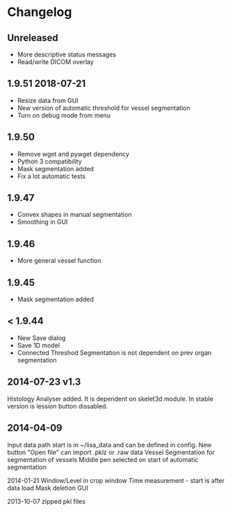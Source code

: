 # Changelog 

## Unreleased 

* More descriptive status messages
* Read/write DICOM overlay

## 1.9.51 2018-07-21

* Resize data from GUI
* New version of automatic threshold for vessel segmentation
* Turn on debug mode from menu

## 1.9.50

* Remove wget and pywget dependency
* Python 3 compatibility
* Mask segmentation added
* Fix a lot automatic tests


## 1.9.47

* Convex shapes in manual segmentation
* Smoothing in GUI

## 1.9.46

* More general vessel function

## 1.9.45

* Mask segmentation added

## < 1.9.44

* New Save dialog
* Save 1D model
* Connected Threshod Segmentation is not dependent on prev organ segmentation



## 2014-07-23 v1.3
Histology Analyser added. It is dependent on skelet3d module.
In stable version is lession button dissabled.

## 2014-04-09
Input data path start is in ~/lisa_data and can be defined in config.
New button "Open file" can import .pklz or .raw data
Vessel Segmentation for segmentation of vessels
Middle pen selected on start of automatic segmentation



2014-01-21
Window/Level in crop window
Time measurement - start is after data load
Mask deletion
GUI


2013-10-07 zipped pkl files


